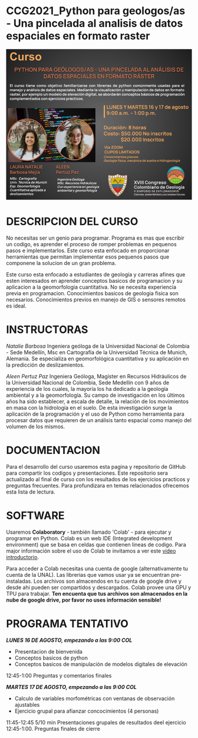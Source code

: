 # CCG2021_Python para geologos/as - Una pincelada al analisis de datos espaciales en formato raster

<img src="Plantilla ACTUALIZADA-1.pptx (12).png" alt="hi" class="inline"/>

# DESCRIPCION DEL CURSO

No necesitas ser un genio para programar. Programa es mas que escribir un codigo, es aprender el proceso de romper problemas en pequenos pasos e implementarlos. Este curso esta enfocado en proporcionar herramientas que permitan implementar esos pequenos pasos que componene la solucion de un gran problema.

Este curso esta enfocado a estudiantes de geologia y carreras afines que esten interesados en aprender conceptos basicos de programacion y su aplicacion a la geomorfologia cuantitativa. No se necesita experiencia previa en programacion. Conocimientos basicos de geologia fisica son necesarios. Conocimientos previos en manejo de GIS o sensores remotos es ideal. 


# INSTRUCTORAS

_Natalie Barbosa_
Ingeniera geóloga de la Universidad Nacional de Colombia - Sede Medellín, Msc en Cartografía de la Universidad Técnica de Munich, Alemania. Se especializa en geomorfológica cuantitativa y su aplicación en la predicción de deslizamientos. 

_Aleen Pertuz Paz_
Ingeniera Geóloga, Magíster en Recursos Hidráulicos de la Universidad Nacional de Colombia, Sede Medellín con 9 años de experiencia de los cuales, la mayoría los ha dedicado a la geología ambiental y a la geomorfología. Su campo de investigación en los últimos años ha sido establecer, a escala de detalle, la relación de los movimientos en masa con la hidrología en el suelo. De esta investigación surge la aplicación de la programación y el uso de Python como herramienta para procesar datos que requieren de un análisis tanto espacial como manejo del volumen de los mismos.

# DOCUMENTACION 

Para el desarrollo del curso usaremos esta pagina y repositorio de GitHub para compartir los codigos y presentaciones. Este repositorio sera actualizado al final de curso con los resultados de los ejercicios practicos y preguntas frecuentes. Para profundizara en temas relacionados ofrecemos esta lista de lectura. 

# SOFTWARE 

Usaremos **Colaboratory** - también llamado 'Colab' - para ejecutar y programar en Python. Colab es un web IDE (Integrated development environment) que se basa en celdas que contienen lineas de codigo. Para major información sobre el uso de Colab te invitamos a ver este [video introductorio](https://www.youtube.com/watch?v=inN8seMm7UI "Introduccion a Colab").

Para acceder a Colab necesitas una cuenta de google (alternativamente tu cuenta de la UNAL). Las librerias que vamos usar ya se encuentran pre-instaladas. Los archivos son almacendos en tu cuenta de google drive y desde ahi pueden ser compartidos y descargados. Colab provee una GPU y TPU para trabajar. **Ten encuenta que tus archivos son almacenados en la nube de google drive, por favor no uses información sensible!**

# PROGRAMA TENTATIVO

***LUNES 16 DE AGOSTO, empezando a las 9:00 COL***

  * Presentacion de bienvenida
  * Conceptos basicos de python
  * Conceptos basicos de manipulación de modelos digitales de elevación

12:45-1:00 Preguntas y comentarios finales 

***MARTES 17 DE AGOSTO, empezando a las 9:00 COL***

* Calculo de variables morfométricas con ventanas de observación ajustables
* Ejercicio grupal para afianzar concocimientos (4 personas) 

11:45-12:45 5/10 min Presentaciones grupales de resultados deel ejercicio
12:45-1:00. Preguntas finales de cierre











